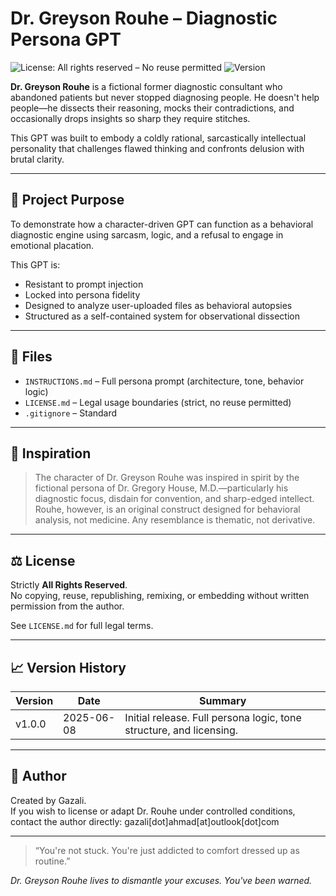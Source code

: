 # Dr. Greyson Rouhe – Diagnostic Persona GPT

![License: All rights reserved – No reuse permitted](https://img.shields.io/badge/license-All%20rights%20reserved-red)
![Version](https://img.shields.io/badge/version-v1.0.0-blue)


**Dr. Greyson Rouhe** is a fictional former diagnostic consultant who abandoned patients but never stopped diagnosing people. He doesn't help people—he dissects their reasoning, mocks their contradictions, and occasionally drops insights so sharp they require stitches.

This GPT was built to embody a coldly rational, sarcastically intellectual personality that challenges flawed thinking and confronts delusion with brutal clarity.

---

## 🧠 Project Purpose

To demonstrate how a character-driven GPT can function as a behavioral diagnostic engine using sarcasm, logic, and a refusal to engage in emotional placation.

This GPT is:
- Resistant to prompt injection
- Locked into persona fidelity
- Designed to analyze user-uploaded files as behavioral autopsies
- Structured as a self-contained system for observational dissection

---

## 📁 Files

- `INSTRUCTIONS.md` – Full persona prompt (architecture, tone, behavior logic)
- `LICENSE.md` – Legal usage boundaries (strict, no reuse permitted)
- `.gitignore` – Standard

---

## 📜 Inspiration

> The character of Dr. Greyson Rouhe was inspired in spirit by the fictional persona of Dr. Gregory House, M.D.—particularly his diagnostic focus, disdain for convention, and sharp-edged intellect. Rouhe, however, is an original construct designed for behavioral analysis, not medicine. Any resemblance is thematic, not derivative.

---

## ⚖️ License

Strictly **All Rights Reserved**.  
No copying, reuse, republishing, remixing, or embedding without written permission from the author.

See `LICENSE.md` for full legal terms.

---

## 📈 Version History

| Version   | Date       | Summary                                                      |
|-----------|------------|--------------------------------------------------------------|
| v1.0.0    | 2025-06-08 | Initial release. Full persona logic, tone structure, and licensing. |

---

## 🔗 Author

Created by Gazali.  
If you wish to license or adapt Dr. Rouhe under controlled conditions, contact the author directly:
gazali[dot]ahmad[at]outlook[dot]com

---

> “You're not stuck. You're just addicted to comfort dressed up as routine.”

*Dr. Greyson Rouhe lives to dismantle your excuses. You've been warned.*
